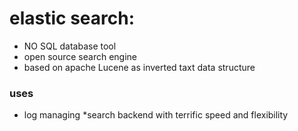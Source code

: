 # elastic search:
* NO SQL database tool
* open source search engine
* based on apache Lucene as inverted taxt data structure
### uses
* log managing 
*search backend with terrific speed and flexibility